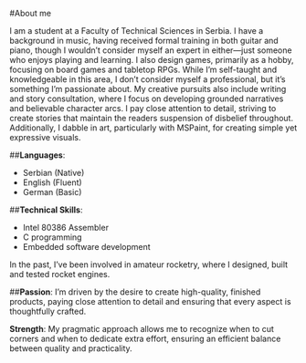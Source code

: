 #About me

I am a student at a Faculty of Technical Sciences in Serbia. 
I have a background in music, having received formal training in both guitar and piano, though I wouldn’t consider myself an expert in either—just someone who enjoys playing and learning.
I also design games, primarily as a hobby, focusing on board games and tabletop RPGs. While I’m self-taught and knowledgeable in this area, I don’t consider myself a professional, but it’s something I’m passionate about.
My creative pursuits also include writing and story consultation, where I focus on developing grounded narratives and believable character arcs. I pay close attention to detail, striving to create stories that maintain the readers suspension of disbelief throughout. 
Additionally, I dabble in art, particularly with MSPaint, for creating simple yet expressive visuals.

##**Languages**:
- Serbian (Native)
- English (Fluent)
- German (Basic)

##**Technical Skills**:
- Intel 80386 Assembler
- C programming
- Embedded software development

In the past, I’ve been involved in amateur rocketry, where I designed, built and tested rocket engines. 

##**Passion**:
I’m driven by the desire to create high-quality, finished products, paying close attention to detail and ensuring that every aspect is thoughtfully crafted.

**Strength**:
My pragmatic approach allows me to recognize when to cut corners and when to dedicate extra effort, ensuring an efficient balance between quality and practicality. 

<!--
**Zubek47/Zubek47** is a ✨ _special_ ✨ repository because its `README.md` (this file) appears on your GitHub profile.

Here are some ideas to get you started:

- 🔭 I’m currently working on ...
- 🌱 I’m currently learning ...
- 👯 I’m looking to collaborate on ...
- 🤔 I’m looking for help with ...
- 💬 Ask me about ...
- 📫 How to reach me: ...
- 😄 Pronouns: ...
- ⚡ Fun fact: ...
-->
